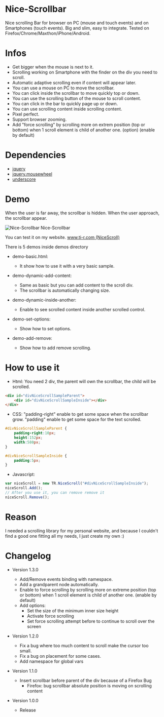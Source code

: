 # Nice-Scrollbar
Nice scrolling Bar for browser on PC (mouse and touch events) and on Smartphones (touch events). Big and slim, easy to integrate. Tested on Firefox/Chrome/Maxthon/iPhone/Android.

# Infos
 - Get bigger when the mouse is next to it.
 - Scrolling working on Smartphone with the finder on the div you need to scroll.
 - Automatic adaptive scrolling even if content will appear later.
 - You can use a mouse on PC to move the scrollbar.
 - You can click inside the scrollbar to move quickly top or down.
 - You can use the scrolling button of the mouse to scroll content.
 - You can click in the bar to quickly page up or down.
 - You can use scrolling content inside scrolling content.
 - Pixel perfect.
 - Support browser zooming.
 - Add "force scrolling" by scrolling more on extrem position (top or bottom) when 1 scroll element is child of another one. (option) (enable by default)
 
 
# Dependencies
 - [jquery](https://jquery.com/)
 - [jquery.mousewheel](https://github.com/jquery/jquery-mousewheel)
 - [underscore](http://underscorejs.org/)


# Demo
When the user is far away, the scrollbar is hidden.
When the user approach, the scrollbar appear.

![Nice-Scrollbar Nice-Scrollbar](http://www.ti-r.com/images/js/tr.nice.scroll.gif)

You can test it on my website.
[www.ti-r.com (NiceScroll)](http://www.ti-r.com/images/?js/Web/NiceScroll)

There is 5 demos inside demos directory
- demo-basic.html:
	* It show how to use it with a very basic sample.

- demo-dynamic-add-content:
	* Same as basic but you can add content to the scroll div.
	* The scrollbar is automatically changing size.

- demo-dynamic-inside-another:
	* Enable to see scrolled content inside another scrolled control.

- demo-set-options:
	* Show how to set options.

- demo-add-remove:
	* Show how to add remove scrolling.


# How to use it
- Html:
You need 2 div, the parent will own the scrollbar, the child will be scrolled.
```html
<div id="divNiceScrollSampleParent">
	<div id="divNiceScrollSampleInside"></div>
</div>
```

- CSS:
"padding-right" enable to get some space when the scrollbar grow.
"padding" enable to get some space for the text scrolled.
```css
#divNiceScrollSampleParent {
	padding-right:10px;
	height:152px;
	width:580px;
}

#divNiceScrollSampleInside {
	padding:5px;
}
```

- Javascript:
```js
var niceScroll = new TR.NiceScroll("#divNiceScrollSampleInside");
niceScroll.Add();
// After you use it, you can remove remove it
niceScroll.Remove();
```

# Reason
I needed a scrolling library for my personal website, and because I couldn't find a good one fitting all my needs, I just create my own :)


# Changelog
 - Version 1.3.0
	* Add/Remove events binding with namespace.
	* Add a grandparent node automatically.
	* Enable to force scrolling by scrolling more on extreme position (top or bottom) when 1 scroll element is child of another one. (enable by default)
	* Add options:
		* Set the size of the minimum inner size height
		* Activate force scrolling
		* Set force scrolling attempt before to continue to scroll over the screen
	
 - Version 1.2.0
	* Fix a bug where too much content to scroll make the cursor too small.
	* Fix a bug on placement for some cases.
	* Add namespace for global vars
		
 - Version 1.1.0
	* Insert scrollbar before parent of the div because of a Firefox Bug
		- Firefox: bug scrollbar absolute position is moving on scrolling content

 - Version 1.0.0
	* Release
	